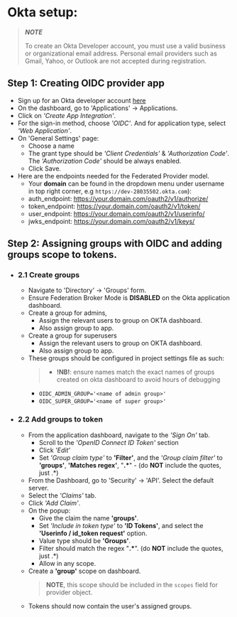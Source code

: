 # Okta setup:

> **_NOTE_** <br/>
> 
>To create an Okta Developer account, you must use a valid business or organizational email address. Personal email 
> providers such as Gmail, Yahoo, or Outlook are not accepted during registration.

## Step 1: Creating OIDC provider app

 - Sign up for an Okta developer account [here](https://developer.okta.com/signup/)
 - On the dashboard, go to 'Applications' -> Applications. 
 - Click on *'Create App Integration'*.
 - For the sign-in method, choose *'OIDC'*. And for application type, select *'Web Application'*.
 - On 'General Settings' page:
   - Choose a name
   - The grant type should be *'Client Credentials'* & *'Authorization Code'*. The *'Authorization Code'* should be always enabled.
   - Click Save.
 - Here are the endpoints needed for the Federated Provider model. 
   - Your **domain** can be found in the dropdown menu under username in top right corner, e.g `https://dev-28035502.okta.com`):
   - auth_endpoint: <https://your.domain.com/oauth2/v1/authorize/>
   - token_endpoint: <https://your.domain.com/oauth2/v1/token/>
   - user_endpoint: <https://your.domain.com/oauth2/v1/userinfo/>
   - jwks_endpoint: <https://your.domain.com/oauth2/v1/keys/>

## Step 2: Assigning groups with OIDC and adding groups scope to tokens.

- ### 2.1 Create groups
    - Navigate to 'Directory' -> 'Groups' form.
    - Ensure Federation Broker Mode is **DISABLED** on the Okta application dashboard.
    - Create a group for admins, 
      - Assign the relevant users to group on OKTA dashboard. 
      - Also assign group to app.
    - Create a group for superusers 
      - Assign the relevant users to group on OKTA dashboard. 
      - Also assign group to app.
    - These groups should be configured in project settings file as such:
      > - **!NB!**: ensure names match the exact names of groups created on okta dashboard to avoid hours of debugging  
      - ```OIDC_ADMIN_GROUP='<name of admin group>'```
      - ```OIDC_SUPER_GROUP='<name of super group>'```

- ### 2.2 Add groups to token
  - From the application dashboard, navigate to the *'Sign On'* tab.
     - Scroll to the *'OpenID Connect ID Token'* section
     - Click *'Edit'*
     - Set *'Group claim type'* to **'Filter'**, and the *'Group claim filter'* to **'groups'**, **'Matches regex'**, "__.\*__" - (do **NOT** include the quotes, just .*)
  - From the Dashboard, go to 'Security' -> 'API'. Select the default server.
  - Select the *'Claims'* tab.
  - Click *'Add Claim'*.
  - On the popup:
     - Give the claim the name **'groups'**.
     - Set *'Include in token type'* to **'ID Tokens'**, and select the **'Userinfo / id_token request'** option.
     - Value type should be **'Groups'**.
     - Filter should match the regex "__.\*__". (do **NOT** include the quotes, just .*)
     - Allow in any scope.
  - Create a **'group'** scope on dashboard. 
    > **NOTE**, this scope should be included in the `scopes` field for provider object.
  - Tokens should now contain the user's assigned groups.